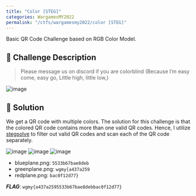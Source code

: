 ```yaml
---
title: "Color [STEG]"
categories: WargamesMY2022
permalink: "/ctfs/wargamesmy2022/color [STEG]"
---
```

Basic QR Code Challenge based on RGB Color Model.

## 📁 Challenge Description
> Please message us on discord if you are colorblind (Because I’m easy come, easy go, Little high, little low,)

![image](https://user-images.githubusercontent.com/107750005/214093815-692ac6af-2f7a-468b-9e9c-c222e6b5e1ec.png)

## 🚩 Solution
We get a QR code with multiple colors. The solution for this challenge is that the colored QR code contains more than one valid QR codes.
Hence, I utilize [stegsolve](https://github.com/zardus/ctf-tools/blob/master/stegsolve/install) to filter out valid QR codes and scan each of the QR code separately.

![image](https://user-images.githubusercontent.com/107750005/214091712-ad3e9bbd-7ebd-4d77-9f0e-227f6d1ca0fa.png)
![image](https://user-images.githubusercontent.com/107750005/214092220-f9f166f5-34f1-4a6c-aad7-ba117e486fb0.png)
![image](https://user-images.githubusercontent.com/107750005/214093530-7fbda061-33e5-47f1-a80e-514c2e82333c.png)

- blueplane.png: `5533b67bae8deb`
- greenplane.png: `wgmy{a437a259`
- redplane.png: `bac0f12d77}`

***FLAG***: `wgmy{a437a2595533b67bae8debbac0f12d77}`
